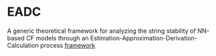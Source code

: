 # EADC
A generic theoretical framework for analyzing the string stability of NN-based CF models through an Estimation-Approximation-Derivation-Calculation process
[framework](https://github.com/tjzxh/EADC/blob/main/framework.png)
